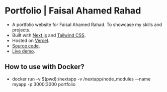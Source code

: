 # Portfolio | Faisal Ahamed Rahad

- A portfolio website for Faisal Ahamed Rahad. To showcase my skills and projects.
- Built with [Next.js](https://nextjs.org/) and [Tailwind CSS](https://tailwindcss.com/).
- Hosted on [Vercel](https://vercel.com/).
- [Source code](https://github.com/faisalrahad/portfolio_next14).
- [Live demo](https://portfolio-rahad.vercel.app/).


## How to use with Docker?

- docker run -v $(pwd):/nextapp -v /nextapp/node_modules --name myapp -p 3000:3000  portfolio
